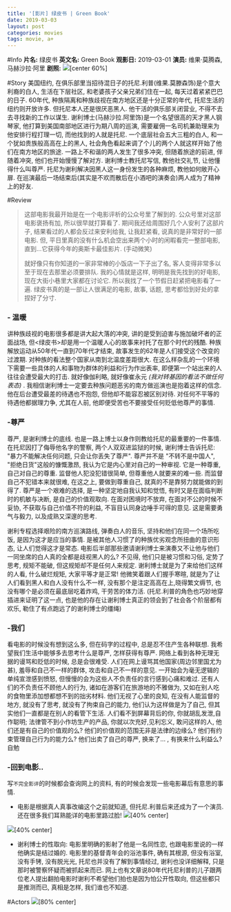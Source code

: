 ```yaml
---
title: '[影片] 绿皮书 | Green Book'
date: 2019-03-03
layout: post
categories: movies
tags: movie, a+
---
```

#Info
**片名:** 绿皮书
**英文名:** Green Book
**观影日:** 2019-03-01
**演员:** 维果·莫腾森, 马赫沙拉·阿里 
**剧照:**
![](./_image/2019-03-03-21-56-51.png)[center 60%]

#Story
美国纽约, 在俱乐部里当招待混日子的托尼.利普(维果.莫滕森饰)是个意大利裔的白人, 生活在下层社区, 和老婆孩子父亲兄弟们住在一起, 每天过着紧紧巴巴的日子. 60年代, 种族隔离和种族歧视在南方地区还是十分正常的年代, 托尼生活的纽约则开放许多. 但托尼本人还是很厌恶黑人. 他干活的俱乐部关闭营业, 不得不去去寻找新的工作以谋生. 
谢利博士(马赫沙拉.阿里饰)是一个名望很高的天才黑人钢琴家, 他打算到美国南部地区进行为期八周的巡演, 需要雇佣一名司机兼助理来为他安排行程打理一切, 而他找到的人就是托尼. 
一个底层社会五大三粗的白人, 和一个犹如贵族般高高在上的黑人, 社会角色看起来调了个儿的两个人就这样开始了他们在南方地区的旅途. 
一路上不和谐的两人发生了很多冲突, 但随着旅途的前进, 伴随着冲突, 他们也开始慢慢了解对方. 谢利博士教托尼写信, 教他社交礼节, 让他懂得什么叫尊严. 托尼为谢利解决因黑人这一身份发生的各种麻烦, 教他如何敞开心扉.  在巡演最后一场结束后(其实是不欢而散后在小酒吧的演奏会)两人成为了精神上的好友.

#Review
>这部电影我最开始是在一个电影评析的公众号里了解到的. 公众号里对这部电影褒扬有加, 所以很早就打算看了. 期间我还给周围好几个人安利了这部片子, 结果看过的人都会反过来安利给我, 让我赶紧看, 说真的是非常好的一部电影. 但, 平日里真的没有什么机会空出来两个小时的闲暇看完一整部电影, 直到...它获得今年的奥斯卡最佳影片. (手动微笑)
> 
>就好像只有你知道的一家非常棒的小饭店一下子出了名, 客人变得非常多以至于现在去那里必须要排队. 我的心情就是这样, 明明是我先找到的好电影, 现在大街小巷里大家都在讨论它. 所以我找了一个节假日赶紧把电影看了一遍. 
绿皮书真的是一部让人很满足的电影, 故事, 话题, 思考都恰到好处的拿捏好了分寸.
### - 温暖
讲种族歧视的电影很多都是讲大起大落的冲突, 讲的是受到迫害与施加破坏者的正面战场, 但<绿皮书>却是用一个温暖人心的故事来衬托了在那个时代的残酷.
种族解放运动从50年代一直到70年代才结束, 故事发生的62年是人们接受这个改变的过渡期. 对种族的看法整个国家从南到北温度差距很大. 在这么样杂乱的一个环境下需要一些具体的人和事物为群体的利益和行为作出表率, 即便第一个站出来的人往往会遭受最大的打击. 就好像伽利略, 就好像崔永元 *(我对转基因的看法不做任何表态)* . 我相信谢利博士一定要去种族问题恶劣的南方做巡演也是抱着这样的信念. 他在后台遭受最差的待遇也不抱怨, 但他却不能容忍被区别对待. 对任何不平等的待遇他都据理力争, 尤其在人前, 他即便受苦也不要接受任何贬低他尊严的事情.
### -尊严
尊严, 是谢利博士的底线. 也是一路上博士以身作则教给托尼的最重要的一件事情. 在托尼因打了侮辱他名字的警察, 两个人双双进监狱的时候, 谢利博士告诉托尼: "暴力不能解决任何问题, 只会让你丢失了尊严".
尊严并不是 "不转不是中国人", "拒绝日货"这般的慷慨激昂, 我认为它是内心里对自己的一种审视. 
它是一种尊重, 自己对自己的尊重. 监督他人犯没犯错很简单, 但尊重他人就要来的难一些. 而监督自己不犯错本来就很难, 在这之上, 要做到尊重自己, 就真的不是靠努力就能做的到得了.
尊严是一个艰难的选择, 是一种坚定地自我认知和觉悟, 有时又是在面临判断时的机敏与决断, 是自己的价值观取向. 在面对困境时不放弃, 在面对不公的时候不妥协, 不获取与自己价值不符的利益, 不盲目认同身边唾手可得的意见. 这是需要勇气与毅力, 以及成熟又深邃的思考.

谢利专程选择艰险的南方巡演路线, 弹奏白人的音乐, 坚持和他们在同一个场所吃饭, 是因为这才是应当的事情. 是被其他人习惯了的种族优劣观念所扭曲的意识形态, 让人们觉得这才是常态. 电影后半部那些邀请谢利博士来演奏又不让他与他们一同坐席的白人真的全都是歧视黑人的么? 不见得, 他们只是被习惯和习俗, 定势了思考, 规矩不能破, 但这规矩却不是任何人来规定. 谢利博士就是为了来给他们这样的人看, 什么破烂规矩, 大家平等才是正常! 他微笑着跟人们握手寒暄, 就是为了让人们看到黑人和白人没有什么不一样, 没有那个是注定高高在上,晓得繁文缛节, 也没有哪个是必须在最底层吃着炸鸡, 干劳苦的体力活. (托尼.利普的角色也巧妙地穿插进来证明了这一点, 也是他的存在让谢利博士真正的领会到了社会各个阶层都有欢乐, 勒住了有点跑远了的谢利博士的缰绳)

### -我们
看电影的时候没有想到这么多, 但在码字的过程中, 总是忍不住产生各种联想.
我希望我们生活中能够多去思考什么是尊严, 怎样获得有尊严. 网络上看到各种无理无据的谩骂和贬低的时候, 总是会很难受. 人们在网上谩骂其他国家(周边邻里国尤为甚), 羞辱和自己不一样的群体, 攻击和自己不一样的意见. 一开始会为毫无逻辑的单纯宣泄感到愤怒, 但慢慢的会为这些人不负责任的言行感到心痛和难过. 还有人们的不负责任不顾他人的行为, 诸如在游客们在旅游地的不雅做为, 又如在别人吃的食物里添加想都想不到的拙劣材料. 他们无视了心里的良知, 在没有人能监督的地方, 就没有了思考, 就没有了拘束自己的能力, 他们认为这样做是为了自己, 但其实他们一直都是在别人的看管下生活. 人们看不到屏幕背后的你, 你就胡乱发泄,自作聪明; 法律管不到小作坊生产的产品, 你就以次充好,见利忘义, 敢问这样的人, 他们还是有自己的价值观的么? 他们的价值观的范围无非是法律的边缘么? 他们有约束管理自己行为的能力么?
他们出卖了自己的尊严, 换来了... , 有换来什么利益么?
自勉

### -回到电影..
写`不完全影评`的时候都会查询网上的资料, 有的时候会发现一些电影幕后有意思的事情.
- 电影是根据真人真事改编这个之前就知道, 但托尼.利普后来还成为了一个演员. 还在很多我们耳熟能详的电影里路过脸!
![](./_image/2019-03-04-20-55-35.png)[40% center]

![](./_image/2019-03-04-20-54-51.png)[40% center]

- 谢利博士的性取向: 电影里明确的影射了他是一名同性恋, 也跟电影里说的一样他确实是结过婚的. 电影里的基督青年会的浴池事件, 确有其根源, 但没有浴室, 没有手铐, 没有脱光光, 托尼也并没有了解到事情经过, 谢利也没详细解释, 只是那时被警察怀疑而被抓起来而已. 网上也有文章说80年代托尼利普的儿子跟两位老人提出翻拍电影时谢利不希望他们拍也是因为怕公开性取向,  但这些都只是推测而已, 真相是怎样, 我们谁也不知道.

#Actors
![](./_image/2019-03-03-23-06-51.png)[80% center]